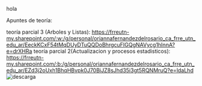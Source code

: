 hola

Apuntes de teoría:

teoría parcial 3 (Arboles y Listas): https://frreutn-my.sharepoint.com/:w:/g/personal/oriannafernandezdelrosario_ca_frre_utn_edu_ar/EeckKCxF54tMqDUyDTuQQDoBhrgcuFIGQgNAVycg1hInnA?e=drXHRa
teoría parcial 2(Actualizacion y procesos estadisticos): https://frreutn-my.sharepoint.com/:b:/g/personal/oriannafernandezdelrosario_ca_frre_utn_edu_ar/EZd3j2oUxh1BhqHBvpk0J70BiJZ8sJhd35i3gt5RQNMruQ?e=ldaLhd
![descarga](https://github.com/user-attachments/assets/5cdb4b72-2cbd-42a0-a075-ec96aa309452)
